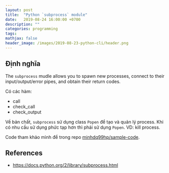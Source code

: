 ```yaml
---
layout: post
title:  "Python `subprocess` module"
date:   2019-08-24 16:00:00 +0700
description: ""
categories: programming
tags:
mathjax: false
header_image: /images/2019-08-23-python-cli/header.png
---
```


## Định nghĩa
The `subprocess` mudle allows you to spawn new processes, connect to their input/output/error pipes, and obtain their return codes.

Có các hàm:
- call
- check_call
- check_output

Về bản chất, `subprocess` sử dụng class `Popen` để tạo và quản lý process. Khi có nhu cầu sử dụng phức tạp hơn thì phải sử dụng `Popen`. VD: kill process.

Code tham khảo mình để trong repo [minhdq99hp/sample-code](https://github.com/minhdq99hp/sample-code/tree/master/subprocess).

## References
- https://docs.python.org/2/library/subprocess.html